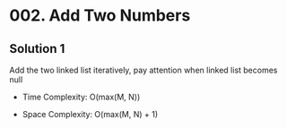 # 002. Add Two Numbers

## Solution 1

Add the two linked list iteratively, pay attention when linked list becomes null

* Time Complexity: O(max(M, N))

* Space Complexity: O(max(M, N) + 1)
